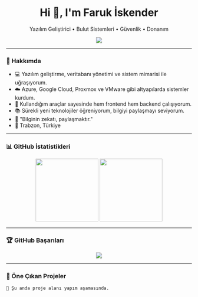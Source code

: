 <h1 align="center">Hi 👋, I'm Faruk İskender</h1>
<p align="center">Yazılım Geliştirici • Bulut Sistemleri • Güvenlik • Donanım</p>

<p align="center">
  <img src="https://readme-typing-svg.herokuapp.com?font=Fira+Code&duration=3000&pause=500&color=00F7FF&center=true&width=440&lines=Merhaba%2C+ben+Faruk+İskender!;C%23%2C+Python%2C+HTML+ile+kodlarım.;Cloud+ve+sunucu+altyapılarıyla+çalışırım.;Geliştirmeyi+ve+öğrenmeyi+seviyorum."/>
</p>

---

### 🧠 Hakkımda
- 💻 Yazılım geliştirme, veritabanı yönetimi ve sistem mimarisi ile uğraşıyorum.  
- ☁️ Azure, Google Cloud, Proxmox ve VMware gibi altyapılarda sistemler kurdum.  
- 🧰 Kullandığım araçlar sayesinde hem frontend hem backend çalışıyorum.  
- 📚 Sürekli yeni teknolojiler öğreniyorum, bilgiyi paylaşmayı seviyorum.  
- 🧠 "Bilginin zekatı, paylaşmaktır."  
- 📍 Trabzon, Türkiye

---

### 📊 GitHub İstatistikleri

<p align="center">
  <img src="https://github-readme-stats.vercel.app/api?username=farukiskender&show_icons=true&theme=github_dark&locale=tr" height="170" />
  <img src="https://github-readme-stats.vercel.app/api/top-langs/?username=farukiskender&layout=compact&theme=github_dark&langs_count=10" height="170" />
</p>

---

### 🏆 GitHub Başarıları

<p align="center">
  <img src="https://github-profile-trophy.vercel.app/?username=farukiskender&theme=algolia&row=2&column=4" />
</p>

---

### 📂 Öne Çıkan Projeler

```markdown
🚧 Şu anda proje alanı yapım aşamasında.
